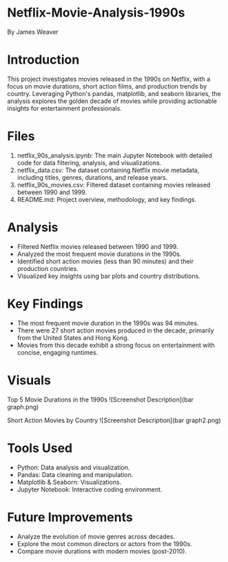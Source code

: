 # Netflix-Movie-Analysis-1990s
By James Weaver

# Introduction
This project investigates movies released in the 1990s on Netflix, with a focus on movie durations, short action films, and production trends by country. Leveraging Python's pandas, matplotlib, and seaborn libraries, the analysis explores the golden decade of movies while providing actionable insights for entertainment professionals.

# Files
1. netflix_90s_analysis.ipynb:
The main Jupyter Notebook with detailed code for data filtering, analysis, and visualizations.
2. netflix_data.csv:
The dataset containing Netflix movie metadata, including titles, genres, durations, and release years.
3. netflix_90s_movies.csv:
Filtered dataset containing movies released between 1990 and 1999.
4. README.md:
Project overview, methodology, and key findings.

# Analysis
- Filtered Netflix movies released between 1990 and 1999.
- Analyzed the most frequent movie durations in the 1990s.
- Identified short action movies (less than 90 minutes) and their production countries.
- Visualized key insights using bar plots and country distributions.

# Key Findings
- The most frequent movie duration in the 1990s was 94 minutes.
- There were 27 short action movies produced in the decade, primarily from the United States and Hong Kong.
- Movies from this decade exhibit a strong focus on entertainment with concise, engaging runtimes.

# Visuals
Top 5 Movie Durations in the 1990s
![Screenshot Description](bar graph.png)

Short Action Movies by Country
![Screenshot Description](bar graph2.png)

# Tools Used
- Python: Data analysis and visualization.
- Pandas: Data cleaning and manipulation.
- Matplotlib & Seaborn: Visualizations.
- Jupyter Notebook: Interactive coding environment.

# Future Improvements
- Analyze the evolution of movie genres across decades.
- Explore the most common directors or actors from the 1990s.
- Compare movie durations with modern movies (post-2010).
